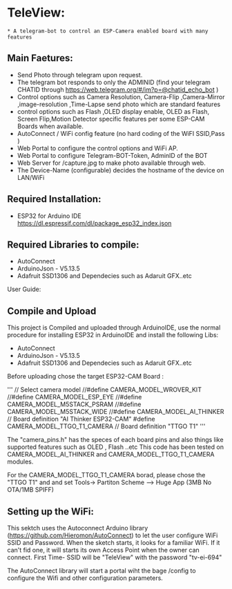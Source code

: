 # TeleView:
	* A telegram-bot to control an ESP-Camera enabled board with many features

## Main Faetures: 
* Send Photo through telegram upon request.
* The telegram bot responds to only the ADMINID (find your telegram CHATID through https://web.telegram.org/#/im?p=@chatid_echo_bot )
* Control options such as Camera Resolution, Camera-Flip ,Camera-Mirror ,image-resolution ,Time-Lapse send photo which are standard features
* control options such as Flash ,OLED display enable, OLED as Flash, Screen Flip,Motion Detector specific features per some ESP-CAM Boards when available.
* AutoConnect / WiFi config feature (no hard coding of the WiFI SSID,Pass )
* Web Portal to configure the control options and WiFi AP.
* Web Portal to configure Telegram-BOT-Token, AdminID of the BOT
* Web Server for /capture.jpg to make photo available through web. 
* The Device-Name (configurable) decides the hostname of the device on LAN/WiFi 

## Required Installation:
* ESP32 for Arduino IDE https://dl.espressif.com/dl/package_esp32_index.json

## Required Libraries to compile:
* AutoConnect
* ArduinoJson - V5.13.5
* Adafruit SSD1306 and Dependecies such as Adaruit GFX..etc

User Guide:
## Compile and Upload 
 This project is Compiled and uploaded through ArduinoIDE, use the normal procedure for installing ESP32 in ArduinoIDE and install the following Libs:
*    AutoConnect
*    ArduinoJson - V5.13.5
*    Adafruit SSD1306 and Dependecies such as Adaruit GFX..etc

Before uploading chose the target ESP32-CAM Board :

'''
// Select camera model
//#define CAMERA_MODEL_WROVER_KIT
//#define CAMERA_MODEL_ESP_EYE
//#define CAMERA_MODEL_M5STACK_PSRAM
//#define CAMERA_MODEL_M5STACK_WIDE
//#define CAMERA_MODEL_AI_THINKER         // Board definition "AI Thinker ESP32-CAM"
#define CAMERA_MODEL_TTGO_T1_CAMERA      // Board definition "TTGO T1" 
'''

The "camera_pins.h" has the speces of each board pins and also things like supported features such as OLED , Flash ..etc
This code has been tested on CAMERA_MODEL_AI_THINKER and CAMERA_MODEL_TTGO_T1_CAMERA modules.

For the CAMERA_MODEL_TTGO_T1_CAMERA borad, please chose the "TTGO T1" and and set Tools-> Partiton Scheme --> Huge App (3MB No OTA/1MB SPIFF)

## Setting up the WiFi:
This sektch uses the Autoconnect Arduino library (https://github.com/Hieromon/AutoConnect) to let the user configure WiFi SSID and Password.
When the sketch starts, it looks for a familiar WiFi. If it can't fid one, it will starts its own Access Point when the owner can connect. 
First Time- SSID will be "TeleView" with the password "tv-ei-694"

The AutoConnect library will start a portal wiht the bage /config to configure the Wifi and other configuration parameters.


